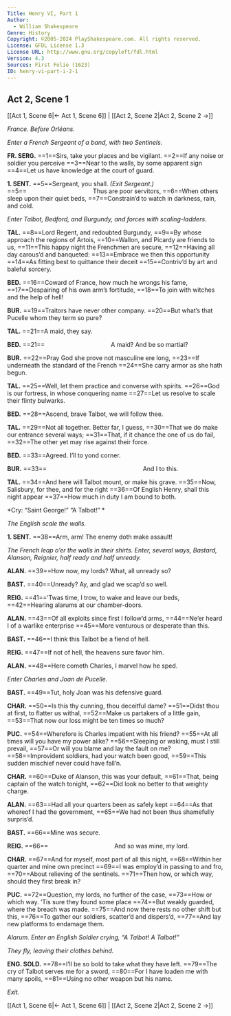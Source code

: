 ```yaml
---
Title: Henry VI, Part 1
Author: 
  - William Shakespeare
Genre: History
Copyright: ©2005-2024 PlayShakespeare.com. All rights reserved.
License: GFDL License 1.3
License URL: http://www.gnu.org/copyleft/fdl.html
Version: 4.3
Sources: First Folio (1623)
ID: henry-vi-part-i-2-1
---
```


## Act 2, Scene 1
[[Act 1, Scene 6|← Act 1, Scene 6]] | [[Act 2, Scene 2|Act 2, Scene 2 →]]

*France. Before Orléans.*

*Enter a French Sergeant of a band, with two Sentinels.*

**FR. SERG.**
==1==Sirs, take your places and be vigilant.
==2==If any noise or soldier you perceive
==3==Near to the walls, by some apparent sign
==4==Let us have knowledge at the court of guard.

**1. SENT.**
==5==Sergeant, you shall.
*(Exit Sergeant.)*
==5==           Thus are poor servitors,
==6==When others sleep upon their quiet beds,
==7==Constrain’d to watch in darkness, rain, and cold.

*Enter Talbot, Bedford, and Burgundy, and forces with scaling-ladders.*

**TAL.**
==8==Lord Regent, and redoubted Burgundy,
==9==By whose approach the regions of Artois,
==10==Wallon, and Picardy are friends to us,
==11==This happy night the Frenchmen are secure,
==12==Having all day carous’d and banqueted:
==13==Embrace we then this opportunity
==14==As fitting best to quittance their deceit
==15==Contriv’d by art and baleful sorcery.

**BED.**
==16==Coward of France, how much he wrongs his fame,
==17==Despairing of his own arm’s fortitude,
==18==To join with witches and the help of hell!

**BUR.**
==19==Traitors have never other company.
==20==But what’s that Pucelle whom they term so pure?

**TAL.**
==21==A maid, they say.

**BED.**
==21==           A maid? And be so martial?

**BUR.**
==22==Pray God she prove not masculine ere long,
==23==If underneath the standard of the French
==24==She carry armor as she hath begun.

**TAL.**
==25==Well, let them practice and converse with spirits.
==26==God is our fortress, in whose conquering name
==27==Let us resolve to scale their flinty bulwarks.

**BED.**
==28==Ascend, brave Talbot, we will follow thee.

**TAL.**
==29==Not all together. Better far, I guess,
==30==That we do make our entrance several ways;
==31==That, if it chance the one of us do fail,
==32==The other yet may rise against their force.

**BED.**
==33==Agreed. I’ll to yond corner.

**BUR.**
==33==                And I to this.

**TAL.**
==34==And here will Talbot mount, or make his grave.
==35==Now, Salisbury, for thee, and for the right
==36==Of English Henry, shall this night appear
==37==How much in duty I am bound to both.

*Cry: “Saint George!” “A Talbot!” *

*The English scale the walls.*

**1. SENT.**
==38==Arm, arm! The enemy doth make assault!

*The French leap o’er the walls in their shirts. Enter, several ways, Bastard, Alanson, Reignier, half ready and half unready.*

**ALAN.**
==39==How now, my lords? What, all unready so?

**BAST.**
==40==Unready? Ay, and glad we scap’d so well.

**REIG.**
==41==’Twas time, I trow, to wake and leave our beds,
==42==Hearing alarums at our chamber-doors.

**ALAN.**
==43==Of all exploits since first I follow’d arms,
==44==Ne’er heard I of a warlike enterprise
==45==More venturous or desperate than this.

**BAST.**
==46==I think this Talbot be a fiend of hell.

**REIG.**
==47==If not of hell, the heavens sure favor him.

**ALAN.**
==48==Here cometh Charles, I marvel how he sped.

*Enter Charles and Joan de Pucelle.*

**BAST.**
==49==Tut, holy Joan was his defensive guard.

**CHAR.**
==50==Is this thy cunning, thou deceitful dame?
==51==Didst thou at first, to flatter us withal,
==52==Make us partakers of a little gain,
==53==That now our loss might be ten times so much?

**PUC.**
==54==Wherefore is Charles impatient with his friend?
==55==At all times will you have my power alike?
==56==Sleeping or waking, must I still prevail,
==57==Or will you blame and lay the fault on me?
==58==Improvident soldiers, had your watch been good,
==59==This sudden mischief never could have fall’n.

**CHAR.**
==60==Duke of Alanson, this was your default,
==61==That, being captain of the watch tonight,
==62==Did look no better to that weighty charge.

**ALAN.**
==63==Had all your quarters been as safely kept
==64==As that whereof I had the government,
==65==We had not been thus shamefully surpris’d.

**BAST.**
==66==Mine was secure.

**REIG.**
==66==           And so was mine, my lord.

**CHAR.**
==67==And for myself, most part of all this night,
==68==Within her quarter and mine own precinct
==69==I was employ’d in passing to and fro,
==70==About relieving of the sentinels.
==71==Then how, or which way, should they first break in?

**PUC.**
==72==Question, my lords, no further of the case,
==73==How or which way. ’Tis sure they found some place
==74==But weakly guarded, where the breach was made.
==75==And now there rests no other shift but this,
==76==To gather our soldiers, scatter’d and dispers’d,
==77==And lay new platforms to endamage them.

*Alarum. Enter an English Soldier crying, “A Talbot! A Talbot!”*

*They fly, leaving their clothes behind.*

**ENG. SOLD.**
==78==I’ll be so bold to take what they have left.
==79==The cry of Talbot serves me for a sword,
==80==For I have loaden me with many spoils,
==81==Using no other weapon but his name.

*Exit.*

[[Act 1, Scene 6|← Act 1, Scene 6]] | [[Act 2, Scene 2|Act 2, Scene 2 →]]